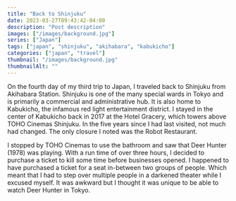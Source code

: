 ```yaml
---
title: "Back to Shinjuku"
date: 2023-03-27T09:43:42-04:00
description: "Post description"
images: ["/images/background.jpg"]
series: ["Japan"]
tags: ["japan", "shinjuku", "akihabara", "kabukicho"]
categories: ["japan", "travel"]
thumbnail: "/images/background.jpg"
thumbnailAlt: ""
---
```


On the fourth day of my third trip to Japan, I traveled back to Shinjuku from Akihabara Station. Shinjuku is one of the many special wards in Tokyo and is primarily a commercial and administrative hub. It is also home to Kabukicho, the infamous red light entertainment district. I stayed in the center of Kabukicho back in 2017 at the Hotel Gracery, which towers above TOHO Cinemas Shinjuku. In the five years since I had last visited, not much had changed. The only closure I noted was the Robot Restaurant.

I stopped by TOHO Cinemas to use the bathroom and saw that Deer Hunter (1978) was playing. With a run time of over three hours, I decided to purchase a ticket to kill some time before businesses opened. I happened to have purchased a ticket for a seat in-between two groups of people. Which meant that I had to step over multiple people in a darkened theater while I excused myself. It was awkward but I thought it was unique to be able to watch Deer Hunter in Tokyo.